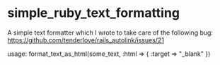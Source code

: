 simple_ruby_text_formatting
===========================

A simple text formatter which I wrote to take care of the following bug: https://github.com/tenderlove/rails_autolink/issues/21

usage: format_text_as_html(some_text, :html => { :target => "_blank" })
